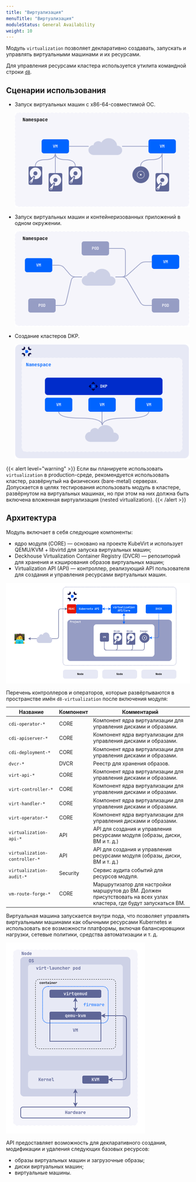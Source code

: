 ```yaml
---
title: "Виртуализация"
menuTitle: "Виртуализация"
moduleStatus: General Availability
weight: 10
---
```


Модуль `virtualization` позволяет декларативно создавать, запускать и управлять виртуальными машинами и их ресурсами.

Для управления ресурсами кластера используется утилита командной строки [`d8`](https://deckhouse.ru/documentation/v1/deckhouse-cli/).

## Сценарии использования

- Запуск виртуальных машин с x86-64-совместимой ОС.

  ![](./images/cases-vms.ru.png)

- Запуск виртуальных машин и контейнеризованных приложений в одном окружении.

  ![](./images/cases-pods-and-vms.ru.png)

- Создание кластеров DKP.

  ![](./images/cases.dkp.ru.png)

{{< alert level="warning" >}}
Если вы планируете использовать `virtualization` в production-среде, рекомендуется использовать кластер, развёрнутый на физических (bare-metal) серверах. Допускается в целях тестирования использовать модуль в кластере, развёрнутом на виртуальных машинах, но при этом на них должна быть включена вложенная виртуализация (nested virtualization).
{{< /alert >}}

## Архитектура

Модуль включает в себя следующие компоненты:

- ядро модуля (CORE) — основано на проекте KubeVirt и использует QEMU/KVM + libvirtd для запуска виртуальных машин;
- Deckhouse Virtualization Container Registry (DVCR) — репозиторий для хранения и кэширования образов виртуальных машин;
- Virtualization API (API) — контроллер, реализующий API пользователя для создания и управления ресурсами виртуальных машин.

![](images/arch.ru.png)

Перечень контроллеров и операторов, которые развёртываются в пространстве имён `d8-virtualization` после включения модуля:

| Название                      | Компонент | Комментарий                                                                                                                             |
| ----------------------------- | --------- |-----------------------------------------------------------------------------------------------------------------------------------------|
| `cdi-operator-*`              | CORE      | Компонент ядра виртуализации для управления дисками и образами.                                                                         |
| `cdi-apiserver-*`             | CORE      | Компонент ядра виртуализации для управления дисками и образами.                                                                         |
| `cdi-deployment-*`            | CORE      | Компонент ядра виртуализации для управления дисками и образами.                                                                         |
| `dvcr-*`                      | DVCR      | Реестр для хранения образов.                                                                                                            |
| `virt-api-*`                  | CORE      | Компонент ядра виртуализации для управления дисками и образами.                                                                         |
| `virt-controller-*`           | CORE      | Компонент ядра виртуализации для управления дисками и образами.                                                                         |
| `virt-handler-*`              | CORE      | Компонент ядра виртуализации для управления дисками и образами.  |
| `virt-operator-*`             | CORE      | Компонент ядра виртуализации для управления дисками и образами.                                                                         |
| `virtualization-api-*`        | API       | API для создания и управления ресурсами модуля (образы, диски, ВМ и т. д.)                                                              |
| `virtualization-controller-*` | API       | API для создания и управления ресурсами модуля (образы, диски, ВМ и т. д.)                                                              |
| `virtualization-audit-*`      | Security  | Сервис аудита событий для ресурсов модуля.                                                                                              |
| `vm-route-forge-*`            | CORE      | Маршрутизатор для настройки маршрутов до ВМ. Должен присутствовать на всех узлах кластера, где будут запускаться ВМ.                    |

Виртуальная машина запускается внутри пода, что позволяет управлять виртуальными машинами как обычными ресурсами Kubernetes и использовать все возможности платформы, включая балансировщики нагрузки, сетевые политики, средства автоматизации и т. д.

![](images/vm.ru.png)

API предоставляет возможность для декларативного создания, модификации и удаления следующих базовых ресурсов:

- образы виртуальных машин и загрузочные образы;
- диски виртуальных машин;
- виртуальные машины.
